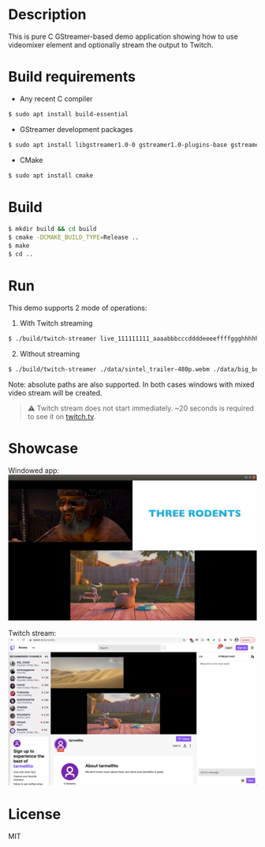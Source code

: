 # Description
This is pure C GStreamer-based demo application showing how to use videomixer element and optionally stream the output to Twitch.

# Build requirements
- Any recent C compiler
```bash
$ sudo apt install build-essential
```
- GStreamer development packages
```bash
$ sudo apt install libgstreamer1.0-0 gstreamer1.0-plugins-base gstreamer1.0-plugins-good gstreamer1.0-plugins-bad gstreamer1.0-plugins-ugly gstreamer1.0-libav gstreamer1.0-doc gstreamer1.0-tools gstreamer1.0-x gstreamer1.0-alsa gstreamer1.0-gl gstreamer1.0-gtk3 gstreamer1.0-qt5 gstreamer1.0-pulseaudio
```
- CMake
```bash
$ sudo apt install cmake
```

# Build
```bash
$ mkdir build && cd build
$ cmake -DCMAKE_BUILD_TYPE=Release ..
$ make
$ cd ..
```

# Run
This demo supports 2 mode of operations:
1. With Twitch streaming
```bash
$ ./build/twitch-streamer live_111111111_aaaabbbcccddddeeeeffffggghhhhh ./data/sintel_trailer-480p.webm ./data/big_buck_bunny_trailer-360p.mp4 ./data/the_daily_dweebs-720p.mp4
```
2. Without streaming
```bash
$ ./build/twitch-streamer ./data/sintel_trailer-480p.webm ./data/big_buck_bunny_trailer-360p.mp4 ./data/the_daily_dweebs-720p.mp4
```
Note: absolute paths are also supported.
In both cases windows with mixed video stream will be created.

> :warning: Twitch stream does not start immediately. ~20 seconds is required to see it on [twitch.tv](https://twitch.tv/).

# Showcase
Windowed app:
![Windowed app](/doc/images/window_screenshot.png?raw=true "Windowed app")

Twitch stream:
![Twitch example](/doc/images/twitch_screenshot.png?raw=true "Twitch example")

# License
MIT